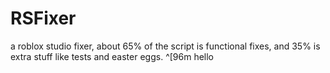 # RSFixer
a roblox studio fixer, about 65% of the script is functional fixes, and 35% is extra stuff like tests and easter eggs.
^[96m hello
